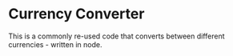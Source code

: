 # Currency Converter

This is a commonly re-used code that converts between different currencies - written in node.
